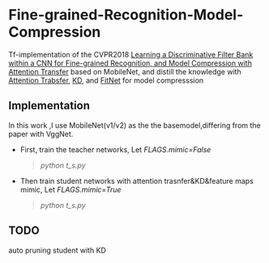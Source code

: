 # Fine-grained-Recognition-Model-Compression


Tf-implementation of the CVPR2018 [Learning a Discriminative Filter Bank within a CNN for Fine-grained Recognition, and Model Compression with Attention Transfer](https://arxiv.org/abs/1611.09932) based on MobileNet, and distill the knowledge with [Attention Trabsfer]( https://arxiv.org/abs/1612.03928), [KD](https://arxiv.org/pdf/1503.02531.pdf), and [FitNet](https://arxiv.org/pdf/1412.6550.pdf) for model compresssion

## Implementation

In this work ,I use MobileNet(v1/v2) as the the basemodel,differing from the paper with VggNet.

* First, train the teacher networks, Let *FLAGS.mimic=False*
  >*python t_s.py*
  
* Then train student networks with attention trasnfer&KD&feature maps mimic, Let *FLAGS.mimic=True*
  >*python t_s.py*
  
## TODO
auto pruning student with KD

